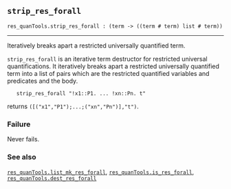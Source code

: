 ## `strip_res_forall`

``` hol4
res_quanTools.strip_res_forall : (term -> ((term # term) list # term))
```

------------------------------------------------------------------------

Iteratively breaks apart a restricted universally quantified term.

`strip_res_forall` is an iterative term destructor for restricted
universal quantifications. It iteratively breaks apart a restricted
universally quantified term into a list of pairs which are the
restricted quantified variables and predicates and the body.

``` hol4
   strip_res_forall "!x1::P1. ... !xn::Pn. t"
```

returns `([("x1","P1");...;("xn","Pn")],"t")`.

### Failure

Never fails.

### See also

[`res_quanTools.list_mk_res_forall`](#res_quanTools.list_mk_res_forall),
[`res_quanTools.is_res_forall`](#res_quanTools.is_res_forall),
[`res_quanTools.dest_res_forall`](#res_quanTools.dest_res_forall)

